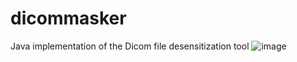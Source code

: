 # dicommasker
Java implementation of the Dicom file desensitization tool
![image](https://user-images.githubusercontent.com/391695/219219179-0fee1700-843c-4d45-a819-d7dbb61e0c05.png)
